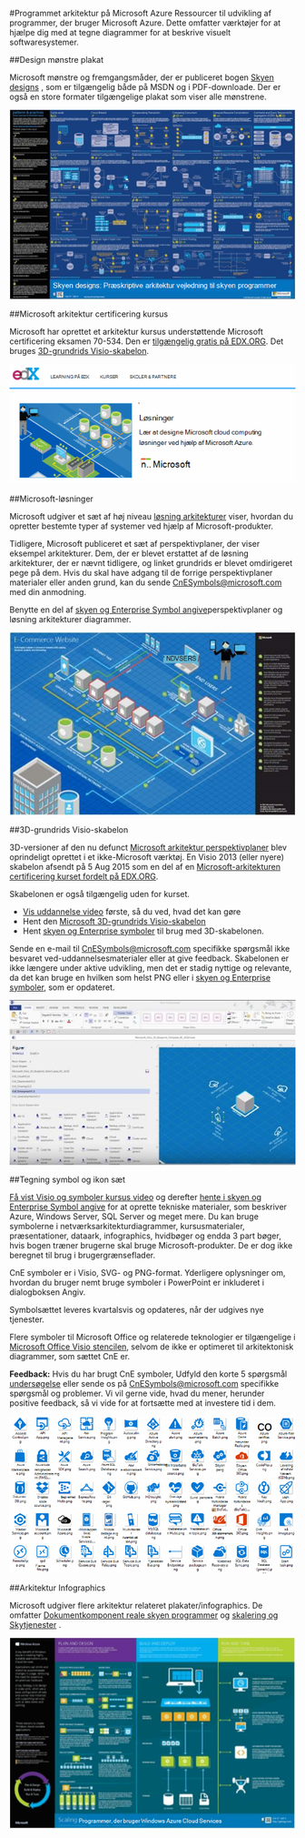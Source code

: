 <properties 
    pageTitle="Programmet arkitektur på Microsoft Azure | Microsoft Azure" 
    description="Oversigt over arkitektur, der dækker almindelige designs" 
    services="" 
    documentationCenter="" 
    authors="Rboucher" 
    manager="jwhit" 
    editor="mattshel"/>

<tags 
    ms.service="multiple" 
    ms.workload="na" 
    ms.tgt_pltfrm="na" 
    ms.devlang="na" 
    ms.topic="article" 
    ms.date="09/13/2016" 
    ms.author="robb"/>

#<a name="application-architecture-on-microsoft-azure"></a>Programmet arkitektur på Microsoft Azure
Ressourcer til udvikling af programmer, der bruger Microsoft Azure. Dette omfatter værktøjer for at hjælpe dig med at tegne diagrammer for at beskrive visuelt softwaresystemer. 

##<a name="design-patterns-poster"></a>Design mønstre plakat

Microsoft mønstre og fremgangsmåder, der er publiceret bogen [Skyen designs](http://msdn.microsoft.com/library/dn568099.aspx) , som er tilgængelig både på MSDN og i PDF-downloade. Der er også en store formater tilgængelige plakat som viser alle mønstrene. 

![mønstre og fremgangsmåder skyen mønstre plakat](./media/architecture-overview/PnPPatternPosterThumb.jpg)

##<a name="microsoft-architecture-certification-course"></a>Microsoft arkitektur certificering kursus

Microsoft har oprettet et arkitektur kursus understøttende Microsoft certificering eksamen 70-534. Den er [tilgængelig gratis på EDX.ORG](https://www.edx.org/course/architecting-microsoft-azure-solutions-microsoft-dev205x).  Det bruges [3D-grundrids Visio-skabelon](#3d-blueprint-visio-template). 

![Microsoft-Architecture certificering kursus](./media/architecture-overview/EDXCourse.png)


##<a name="microsoft-solutions"></a>Microsoft-løsninger

Microsoft udgiver et sæt af høj niveau [løsning arkitekturer](http://aka.ms/azblueprints) viser, hvordan du opretter bestemte typer af systemer ved hjælp af Microsoft-produkter. 

Tidligere, Microsoft publiceret et sæt af perspektivplaner, der viser eksempel arkitekturer. Dem, der er blevet erstattet af de løsning arkitekturer, der er nævnt tidligere, og linket grundrids er blevet omdirigeret pege på dem. Hvis du skal have adgang til de forrige perspektivplaner materialer eller anden grund, kan du sende [CnESymbols@microsoft.com](mailto:CnESymbols@microsoft.com) med din anmodning.   

Benytte en del af [skyen og Enterprise Symbol angive](#Drawing-symbol-and-icon-sets)perspektivplaner og løsning arkitekturer diagrammer.   

![Microsoft arkitektur grundrids 3D-diagram](./media/architecture-overview/BluePrintThumb.jpg)



##<a name="3d-blueprint-visio-template"></a>3D-grundrids Visio-skabelon

3D-versioner af den nu defunct [Microsoft arkitektur perspektivplaner](http://aka.ms/azblueprints) blev oprindeligt oprettet i et ikke-Microsoft værktøj. En Visio 2013 (eller nyere) skabelon afsendt på 5 Aug 2015 som en del af en [Microsoft-arkitekturen certificering kurset fordelt på EDX.ORG](#microsoft-architecture-certification-course).

Skabelonen er også tilgængelig uden for kurset. 

- [Vis uddannelse video](http://aka.ms/3dBlueprintTemplateVideo) første, så du ved, hvad det kan gøre   
- Hent den [Microsoft 3D-grundrids Visio-skabelon](http://aka.ms/3DBlueprintTemplate)
- Hent [skyen og Enterprise symboler](#drawing-symbol-and-icon-sets) til brug med 3D-skabelonen. 

Sende en e-mail til [CnESymbols@microsoft.com](mailto:CnESymbols@microsoft.com) specifikke spørgsmål ikke besvaret ved-uddannelsesmaterialer eller at give feedback. Skabelonen er ikke længere under aktive udvikling, men det er stadig nyttige og relevante, da det kan bruge en hvilken som helst PNG eller i [skyen og Enterprise symboler](#drawing-symbol-and-icon-sets), som er opdateret.  

![Microsoft 3D-grundrids Visio-skabelon](./media/architecture-overview/3DBlueprintVisioTemplate.jpg)


##<a name="drawing-symbol-and-icon-sets"></a>Tegning symbol og ikon sæt 

[Få vist Visio og symboler kursus video](http://aka.ms/CnESymbolsVideo) og derefter [hente i skyen og Enterprise Symbol angive](http://aka.ms/CnESymbols) for at oprette tekniske materialer, som beskriver Azure, Windows Server, SQL Server og meget mere. Du kan bruge symbolerne i netværksarkitekturdiagrammer, kursusmaterialer, præsentationer, dataark, infographics, hvidbøger og endda 3 part bøger, hvis bogen træner brugerne skal bruge Microsoft-produkter. De er dog ikke beregnet til brug i brugergrænseflader.

CnE symboler er i Visio, SVG- og PNG-format. Yderligere oplysninger om, hvordan du bruger nemt bruge symboler i PowerPoint er inkluderet i dialogboksen Angiv. 

Symbolsættet leveres kvartalsvis og opdateres, når der udgives nye tjenester. 

Flere symboler til Microsoft Office og relaterede teknologier er tilgængelige i [Microsoft Office Visio stencilen](http://www.microsoft.com/en-us/download/details.aspx?id=35772), selvom de ikke er optimeret til arkitektonisk diagrammer, som sættet CnE er.   

**Feedback:** Hvis du har brugt CnE symboler, Udfyld den korte 5 spørgsmål [undersøgelse](http://aka.ms/azuresymbolssurveyv2) eller sende os på [CnESymbols@microsoft.com](mailto:CnESymbols@microsoft.com) specifikke spørgsmål og problemer. Vi vil gerne vide, hvad du mener, herunder positive feedback, så vi vide for at fortsætte med at investere tid i dem. 

![Skyen og Enterprise Symbol/ikonsæt](./media/architecture-overview/CnESymbols.png)

##<a name="architecture-infographics"></a>Arkitektur Infographics

Microsoft udgiver flere arkitektur relateret plakater/infographics. De omfatter [Dokumentkomponent reale skyen programmer](https://azure.microsoft.com/documentation/infographics/building-real-world-cloud-apps/) og [skalering og Skytjenester](https://azure.microsoft.com/documentation/infographics/cloud-services/) . 

![Azure arkitektur Infographics](./media/architecture-overview/AzureArchInfographicThumb.jpg)

